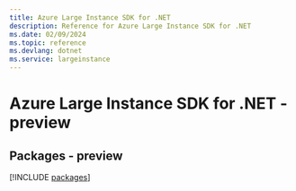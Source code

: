 ```yaml
---
title: Azure Large Instance SDK for .NET
description: Reference for Azure Large Instance SDK for .NET
ms.date: 02/09/2024
ms.topic: reference
ms.devlang: dotnet
ms.service: largeinstance
---
```

# Azure Large Instance SDK for .NET - preview
## Packages - preview
[!INCLUDE [packages](large-instance-index.md)]